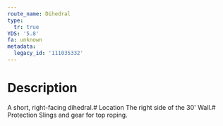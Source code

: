 ```yaml
---
route_name: Dihedral
type:
  tr: true
YDS: '5.8'
fa: unknown
metadata:
  legacy_id: '111035332'
---
```

# Description
A short, right-facing dihedral.# Location
The right side of the 30' Wall.# Protection
Slings and gear for top roping.